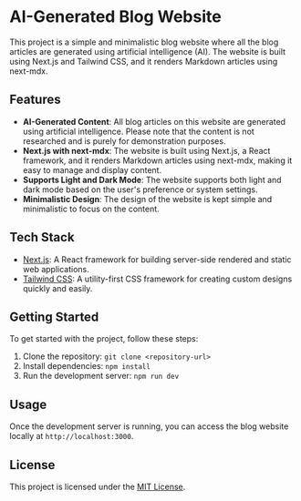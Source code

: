 # AI-Generated Blog Website

This project is a simple and minimalistic blog website where all the blog articles are generated using artificial intelligence (AI). The website is built using Next.js and Tailwind CSS, and it renders Markdown articles using next-mdx.

## Features

- **AI-Generated Content**: All blog articles on this website are generated using artificial intelligence. Please note that the content is not researched and is purely for demonstration purposes.
- **Next.js with next-mdx**: The website is built using Next.js, a React framework, and it renders Markdown articles using next-mdx, making it easy to manage and display content.
- **Supports Light and Dark Mode**: The website supports both light and dark mode based on the user's preference or system settings.
- **Minimalistic Design**: The design of the website is kept simple and minimalistic to focus on the content.

## Tech Stack

- [Next.js](https://nextjs.org/): A React framework for building server-side rendered and static web applications.
- [Tailwind CSS](https://tailwindcss.com/): A utility-first CSS framework for creating custom designs quickly and easily.

## Getting Started

To get started with the project, follow these steps:

1. Clone the repository: `git clone <repository-url>`
2. Install dependencies: `npm install`
3. Run the development server: `npm run dev`

## Usage

Once the development server is running, you can access the blog website locally at `http://localhost:3000`.

## License

This project is licensed under the [MIT License](LICENSE).
